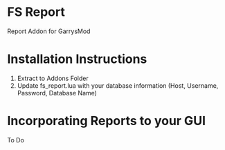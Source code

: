 FS Report
========

Report Addon for GarrysMod


Installation Instructions
========

1. Extract to Addons Folder
2. Update fs_report.lua with your database information (Host, Username, Password, Database Name)


Incorporating Reports to your GUI
========
To Do